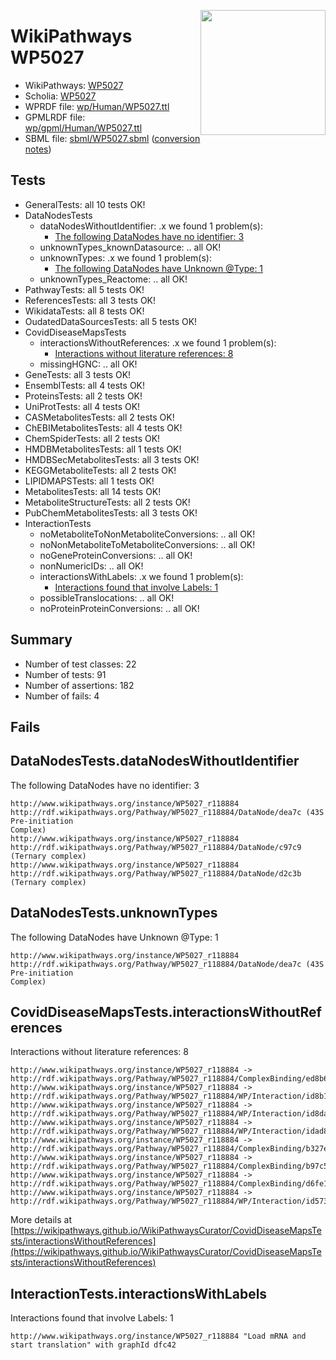 <img style="float: right; width: 200px"
  src="https://www.wikipathways.org/img_auth.php/thumb/2/28/Page1-601px-COVID19-Disease-Map-project-icon.pdf.jpg/150px-Page1-601px-COVID19-Disease-Map-project-icon.pdf.jpg" />
# WikiPathways WP5027

* WikiPathways: [WP5027](https://identifiers.org/wikipathways:WP5027)
* Scholia: [WP5027](https://scholia.toolforge.org/wikipathways/WP5027)
* WPRDF file: [wp/Human/WP5027.ttl](../wp/Human/WP5027.ttl)
* GPMLRDF file: [wp/gpml/Human/WP5027.ttl](../wp/gpml/Human/WP5027.ttl)
* SBML file: [sbml/WP5027.sbml](../sbml/WP5027.sbml) ([conversion notes](../sbml/WP5027.txt))

## Tests
* GeneralTests: all 10 tests OK!
* DataNodesTests
    * dataNodesWithoutIdentifier: .x we found 1 problem(s):
        * [The following DataNodes have no identifier: 3](#d2d32fa2)
    * unknownTypes_knownDatasource: .. all OK!
    * unknownTypes: .x we found 1 problem(s):
        * [The following DataNodes have Unknown @Type: 1](#839973df)
    * unknownTypes_Reactome: .. all OK!
* PathwayTests: all 5 tests OK!
* ReferencesTests: all 3 tests OK!
* WikidataTests: all 8 tests OK!
* OudatedDataSourcesTests: all 5 tests OK!
* CovidDiseaseMapsTests
    * interactionsWithoutReferences: .x we found 1 problem(s):
        * [Interactions without literature references: 8](#2e295936)
    * missingHGNC: .. all OK!
* GeneTests: all 3 tests OK!
* EnsemblTests: all 4 tests OK!
* ProteinsTests: all 2 tests OK!
* UniProtTests: all 4 tests OK!
* CASMetabolitesTests: all 2 tests OK!
* ChEBIMetabolitesTests: all 4 tests OK!
* ChemSpiderTests: all 2 tests OK!
* HMDBMetabolitesTests: all 1 tests OK!
* HMDBSecMetabolitesTests: all 3 tests OK!
* KEGGMetaboliteTests: all 2 tests OK!
* LIPIDMAPSTests: all 1 tests OK!
* MetabolitesTests: all 14 tests OK!
* MetaboliteStructureTests: all 2 tests OK!
* PubChemMetabolitesTests: all 3 tests OK!
* InteractionTests
    * noMetaboliteToNonMetaboliteConversions: .. all OK!
    * noNonMetaboliteToMetaboliteConversions: .. all OK!
    * noGeneProteinConversions: .. all OK!
    * nonNumericIDs: .. all OK!
    * interactionsWithLabels: .x we found 1 problem(s):
        * [Interactions found that involve Labels: 1](#630d2678)
    * possibleTranslocations: .. all OK!
    * noProteinProteinConversions: .. all OK!


## Summary

* Number of test classes: 22
* Number of tests: 91
* Number of assertions: 182
* Number of fails: 4

## Fails

<a name="d2d32fa2" />

## DataNodesTests.dataNodesWithoutIdentifier

The following DataNodes have no identifier: 3
```
http://www.wikipathways.org/instance/WP5027_r118884 http://rdf.wikipathways.org/Pathway/WP5027_r118884/DataNode/dea7c (43S Pre-initiation 
Complex)
http://www.wikipathways.org/instance/WP5027_r118884 http://rdf.wikipathways.org/Pathway/WP5027_r118884/DataNode/c97c9 (Ternary complex)
http://www.wikipathways.org/instance/WP5027_r118884 http://rdf.wikipathways.org/Pathway/WP5027_r118884/DataNode/d2c3b (Ternary complex)
```

<a name="839973df" />

## DataNodesTests.unknownTypes

The following DataNodes have Unknown @Type: 1
```
http://www.wikipathways.org/instance/WP5027_r118884 http://rdf.wikipathways.org/Pathway/WP5027_r118884/DataNode/dea7c (43S Pre-initiation 
Complex)
```

<a name="2e295936" />

## CovidDiseaseMapsTests.interactionsWithoutReferences

Interactions without literature references: 8
```
http://www.wikipathways.org/instance/WP5027_r118884 -> http://rdf.wikipathways.org/Pathway/WP5027_r118884/ComplexBinding/ed8b6
http://www.wikipathways.org/instance/WP5027_r118884 -> http://rdf.wikipathways.org/Pathway/WP5027_r118884/WP/Interaction/id8b1ce7b7
http://www.wikipathways.org/instance/WP5027_r118884 -> http://rdf.wikipathways.org/Pathway/WP5027_r118884/WP/Interaction/id8da43876
http://www.wikipathways.org/instance/WP5027_r118884 -> http://rdf.wikipathways.org/Pathway/WP5027_r118884/WP/Interaction/idad839e9d
http://www.wikipathways.org/instance/WP5027_r118884 -> http://rdf.wikipathways.org/Pathway/WP5027_r118884/ComplexBinding/b327e
http://www.wikipathways.org/instance/WP5027_r118884 -> http://rdf.wikipathways.org/Pathway/WP5027_r118884/ComplexBinding/b97c5
http://www.wikipathways.org/instance/WP5027_r118884 -> http://rdf.wikipathways.org/Pathway/WP5027_r118884/ComplexBinding/d6fe1
http://www.wikipathways.org/instance/WP5027_r118884 -> http://rdf.wikipathways.org/Pathway/WP5027_r118884/WP/Interaction/id573935d6
```

More details at [https://wikipathways.github.io/WikiPathwaysCurator/CovidDiseaseMapsTests/interactionsWithoutReferences](https://wikipathways.github.io/WikiPathwaysCurator/CovidDiseaseMapsTests/interactionsWithoutReferences)

<a name="630d2678" />

## InteractionTests.interactionsWithLabels

Interactions found that involve Labels: 1
```
http://www.wikipathways.org/instance/WP5027_r118884 "Load mRNA and start translation" with graphId dfc42
```

